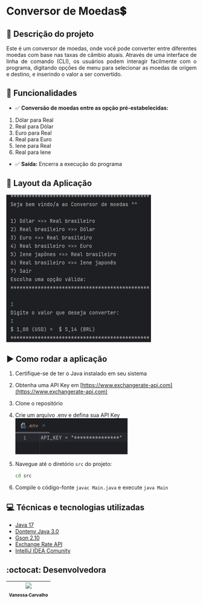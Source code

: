 <h1>Conversor de Moedas💲</h1> 

## 📄 Descrição do projeto

<p align="justify">
  Este é um conversor de moedas, onde você pode converter entre diferentes moedas com base nas taxas de câmbio atuais. Através de uma interface de linha de comando (CLI), os usuários podem interagir facilmente com o programa, digitando opções de menu para selecionar as moedas de origem e destino, e inserindo o valor a ser convertido.
</p>

## 🔨 Funcionalidades

* ✅ **Conversão de moedas entre as opção pré-estabelecidas:**
1. Dólar para Real
2. Real para Dólar
3. Euro para Real
4. Real para Euro
5. Iene para Real
6. Real para Iene
* ✅ **Saída:** Encerra a execução do programa

## 📸 Layout da Aplicação

![image](/images/preview.png)


## ▶️ Como rodar a aplicação

1. Certifique-se de ter o Java instalado em seu sistema
2. Obtenha uma API Key em [https://www.exchangerate-api.com](https://www.exchangerate-api.com)
3. Clone o repositório
4. Crie um arquivo .env e defina sua API Key
   ![env](/images/env.png)

5. Navegue até o diretório `src` do projeto:
    ```sh 
    cd src 
    ```
6. Compile o código-fonte `javac Main.java` e execute `java Main`



## 💻 Técnicas e tecnologias utilizadas

- [Java 17](https://www.oracle.com/br/java/technologies/downloads/#java17)
- [Dontenv Java 3.0](https://mvnrepository.com/artifact/io.github.cdimascio/dotenv-java/3.0.0)
- [Gson 2.10](https://mvnrepository.com/artifact/com.google.code.gson/gson/2.10.1)
- [Exchange Rate API](https://www.exchangerate-api.com/)
- [IntelliJ IDEA Comunity](https://www.jetbrains.com/idea/download/?section=windows)



## :octocat: Desenvolvedora


| [<img src="https://avatars.githubusercontent.com/u/80365265?v=4" width=115><br><sub>Vanessa Carvalho</sub>](https://github.com/vanessa-carvalho-dev) 
| :---: 
